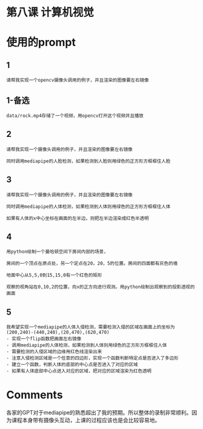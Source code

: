 # 第八课 计算机视觉

# 使用的prompt

## 1

```
请帮我实现一个opencv摄像头调用的例子，并且渲染的图像要左右镜像
```

## 1-备选

```
data/rock.mp4存储了一个视频，用opencv打开这个视频并且播放
```

## 2

```
请帮我实现一个摄像头调用的例子，并且渲染的图像要左右镜像

同时调用mediapipe的人脸检测，如果检测到人脸则用绿色的正方形方框框住人脸
```

## 3

```
请帮我实现一个摄像头调用的例子，并且渲染的图像要左右镜像

同时调用mediapipe的人体检测，如果检测到人体则用绿色的正方形方框框住人体

如果有人体的x中心坐标在画面的左半边，则把左半边渲染成红色半透明
```

## 4

```
用python绘制一个曼哈顿空间下房间内部的场景，

房间的一个顶点在原点处，另一个定点在20，20，5的位置。房间的四面都有灰色的墙

地面中心从5,5,0到15,15,0有一个红色的矩形

观察的视角站在0,10,2的位置，向x的正方向进行观测。用python绘制出观察到的投影透视的画面
```

## 5

```
我希望实现一个mediapipe的人体入侵检测，需要检测入侵的区域在画面上的坐标为 (200,240)-(440,240),(20,470),(620,470)
- 实现一个flip函数把画面左右镜像
- 调用mediapipe的人体检测，如果检测到人体则用绿色的正方形方框框住人体
- 需要检测的入侵区域的边缘用红色线渲染出来
- 注意入侵检测区域是一个任意的四边形，实现一个函数判断特定点是否进入了多边形
- 建立一个函数，判断人体的底部的中心点是否进入了对应的区域
- 如果有人体底部中心点进入对应的区域，把对应的区域渲染为红色透明
```

# Comments

各家的GPT对于mediapipe的熟悉超出了我的预期。所以整体的录制非常顺利。因为课程本身带有摄像头互动，上课的过程应该也是会比较容易地。